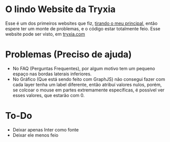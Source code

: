 # O lindo Website da Tryxia
Esse é um dos primeiros websites que fiz, [tirando o meu principal](https://github.com/Zeptiny/Website), então espere ter um monte de problemas, e o código estar totalmente feio.
Esse website pode ser visto, em [tryxia.com](https://tryxia.com)

# Problemas (Preciso de ajuda)
* No FAQ (Perguntas Frequentes), por algum motivo tem um pequeno espaço nas bordas laterais inferiores.
* No Gráfico (Que está sendo feito com GraphJS) não consegui fazer com cada layer tenha um label diferente, então atribuí valores nulos, porém, se colcoar o mouse em partes extremamente específicas, é possível ver esses valores, que estarão com 0.

# To-Do
* Deixar apenas Inter como fonte
* Deixar ele menos feio
